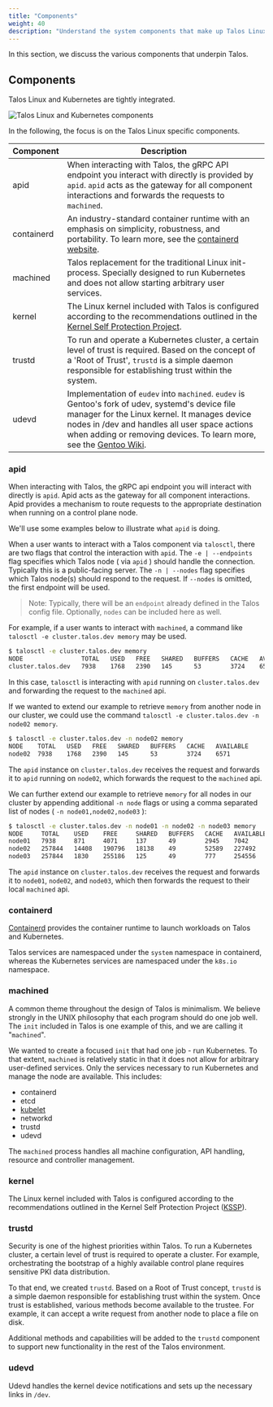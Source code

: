 ```yaml
---
title: "Components"
weight: 40
description: "Understand the system components that make up Talos Linux."
---
```


In this section, we discuss the various components that underpin Talos.

## Components

Talos Linux and Kubernetes are tightly integrated.

![Talos Linux and Kubernetes components](/images/components.drawio.svg)

In the following, the focus is on the Talos Linux specific components.

| Component  | Description                                                                                                                                                                                                                                                                                                    |
| ---------- | -------------------------------------------------------------------------------------------------------------------------------------------------------------------------------------------------------------------------------------------------------------------------------------------------------------- |
| apid       | When interacting with Talos, the gRPC API endpoint you interact with directly is provided by `apid`. `apid` acts as the gateway for all component interactions and forwards the requests to `machined`.                                                                                                        |
| containerd | An industry-standard container runtime with an emphasis on simplicity, robustness, and portability. To learn more, see the [containerd website](https://containerd.io).                                                                                                                                        |
| machined   | Talos replacement for the traditional Linux init-process. Specially designed to run Kubernetes and does not allow starting arbitrary user services.                                                                                                                                                            |
| kernel     | The Linux kernel included with Talos is configured according to the recommendations outlined in the [Kernel Self Protection Project](http://kernsec.org/wiki/index.php/Kernel_Self_Protection_Project).                                                                                                        |
| trustd     | To run and operate a Kubernetes cluster, a certain level of trust is required. Based on the concept of a 'Root of Trust', `trustd` is a simple daemon responsible for establishing trust within the system.                                                                                                    |
| udevd      | Implementation of `eudev` into `machined`. `eudev` is Gentoo's fork of udev, systemd's device file manager for the Linux kernel. It manages device nodes in /dev and handles all user space actions when adding or removing devices. To learn more, see the [Gentoo Wiki](https://wiki.gentoo.org/wiki/Eudev). |

### apid

When interacting with Talos, the gRPC api endpoint you will interact with directly is `apid`.
Apid acts as the gateway for all component interactions.
Apid provides a mechanism to route requests to the appropriate destination when running on a control plane node.

We'll use some examples below to illustrate what `apid` is doing.

When a user wants to interact with a Talos component via `talosctl`, there are two flags that control the interaction with `apid`.
The `-e | --endpoints` flag specifies which Talos node ( via `apid` ) should handle the connection.
Typically this is a public-facing server.
The `-n | --nodes` flag specifies which Talos node(s) should respond to the request.
If `--nodes` is omitted, the first endpoint will be used.

> Note: Typically, there will be an `endpoint` already defined in the Talos config file.
> Optionally, `nodes` can be included here as well.

For example, if a user wants to interact with `machined`, a command like `talosctl -e cluster.talos.dev memory` may be used.

```bash
$ talosctl -e cluster.talos.dev memory
NODE                TOTAL   USED   FREE   SHARED   BUFFERS   CACHE   AVAILABLE
cluster.talos.dev   7938    1768   2390   145      53        3724    6571
```

In this case, `talosctl` is interacting with `apid` running on `cluster.talos.dev` and forwarding the request to the `machined` api.

If we wanted to extend our example to retrieve `memory` from another node in our cluster, we could use the command `talosctl -e cluster.talos.dev -n node02 memory`.

```bash
$ talosctl -e cluster.talos.dev -n node02 memory
NODE    TOTAL   USED   FREE   SHARED   BUFFERS   CACHE   AVAILABLE
node02  7938    1768   2390   145      53        3724    6571
```

The `apid` instance on `cluster.talos.dev` receives the request and forwards it to `apid` running on `node02`, which forwards the request to the `machined` api.

We can further extend our example to retrieve `memory` for all nodes in our cluster by appending additional `-n node` flags or using a comma separated list of nodes ( `-n node01,node02,node03` ):

```bash
$ talosctl -e cluster.talos.dev -n node01 -n node02 -n node03 memory
NODE     TOTAL    USED    FREE     SHARED   BUFFERS   CACHE   AVAILABLE
node01   7938     871     4071     137      49        2945    7042
node02   257844   14408   190796   18138    49        52589   227492
node03   257844   1830    255186   125      49        777     254556
```

The `apid` instance on `cluster.talos.dev` receives the request and forwards it to `node01`, `node02`, and `node03`, which then forwards the request to their local `machined` api.

### containerd

[Containerd](https://github.com/containerd/containerd) provides the container runtime to launch workloads on Talos and Kubernetes.

Talos services are namespaced under the `system` namespace in containerd, whereas the Kubernetes services are namespaced under the `k8s.io` namespace.

### machined

A common theme throughout the design of Talos is minimalism.
We believe strongly in the UNIX philosophy that each program should do one job well.
The `init` included in Talos is one example of this, and we are calling it "`machined`".

We wanted to create a focused `init` that had one job - run Kubernetes.
To that extent, `machined` is relatively static in that it does not allow for arbitrary user-defined services.
Only the services necessary to run Kubernetes and manage the node are available.
This includes:

- containerd
- etcd
- [kubelet](https://kubernetes.io/docs/concepts/overview/components/)
- networkd
- trustd
- udevd

The `machined` process handles all machine configuration, API handling, resource and controller management.

### kernel

The Linux kernel included with Talos is configured according to the recommendations outlined in the Kernel Self Protection Project ([KSSP](http://kernsec.org/wiki/index.php/Kernel_Self_Protection_Project)).

### trustd

Security is one of the highest priorities within Talos.
To run a Kubernetes cluster, a certain level of trust is required to operate a cluster.
For example, orchestrating the bootstrap of a highly available control plane requires sensitive PKI data distribution.

To that end, we created `trustd`.
Based on a Root of Trust concept, `trustd` is a simple daemon responsible for establishing trust within the system.
Once trust is established, various methods become available to the trustee.
For example, it can accept a write request from another node to place a file on disk.

Additional methods and capabilities will be added to the `trustd` component to support new functionality in the rest of the Talos environment.

### udevd

Udevd handles the kernel device notifications and sets up the necessary links in `/dev`.
